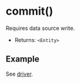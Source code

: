 # commit()

Requires data source write.

- Returns: `<Entity>`

## Example

See [driver](./driver.md).
